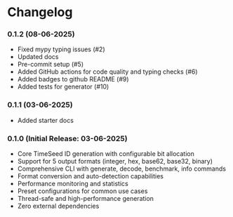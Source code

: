 # Changelog

### 0.1.2 (08-06-2025)
- Fixed mypy typing issues (#2)
- Updated docs
- Pre-commit setup (#5)
- Added GitHub actions for code quality and typing checks (#6)
- Added badges to github README (#9)
- Added tests for generator (#10)

### 0.1.1 (03-06-2025)
- Added starter docs

### 0.1.0 (Initial Release: 03-06-2025)
- Core TimeSeed ID generation with configurable bit allocation
- Support for 5 output formats (integer, hex, base62, base32, binary)
- Comprehensive CLI with generate, decode, benchmark, info commands
- Format conversion and auto-detection capabilities
- Performance monitoring and statistics
- Preset configurations for common use cases
- Thread-safe and high-performance generation
- Zero external dependencies
